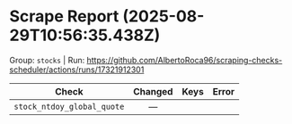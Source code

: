 # Scrape Report (2025-08-29T10:56:35.438Z)

Group: `stocks`  |  Run: https://github.com/AlbertoRoca96/scraping-checks-scheduler/actions/runs/17321912301

| Check | Changed | Keys | Error |
|---|:---:|:--|:--|
| `stock_ntdoy_global_quote` | — |  |  |
